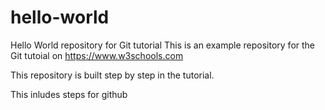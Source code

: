 # hello-world
Hello World repository for Git tutorial
This is an example repository for the Git tutoial on https://www.w3schools.com

This repository is built step by step in the tutorial.

This inludes steps for github
